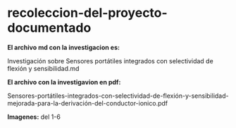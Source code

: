 # recoleccion-del-proyecto-documentado

**El archivo md con la investigacion es:**

Investigación sobre Sensores portátiles integrados con selectividad de flexión y sensibilidad.md


**El archivo con la investigavion en pdf:**

Sensores-portátiles-integrados-con-selectividad-de-flexión-y-sensibilidad-mejorada-para-la-derivación-del-conductor-ionico.pdf


**Imagenes:** del 1-6 

